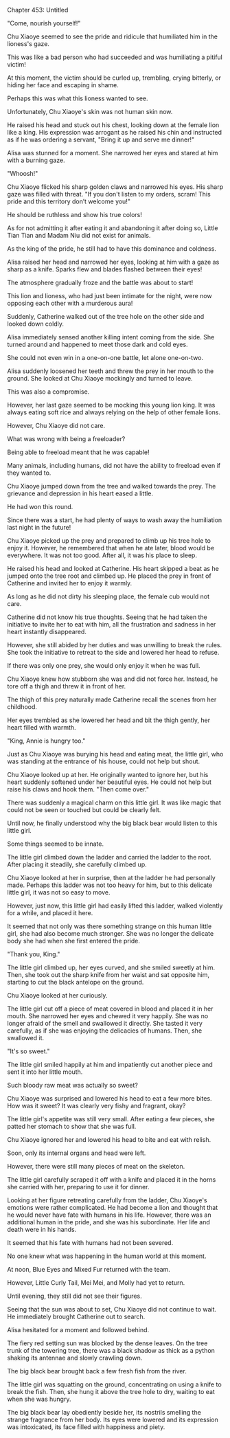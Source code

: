 Chapter 453: Untitled

"Come, nourish yourself\!"

Chu Xiaoye seemed to see the pride and ridicule that humiliated him in the lioness's gaze.

This was like a bad person who had succeeded and was humiliating a pitiful victim\!

At this moment, the victim should be curled up, trembling, crying bitterly, or hiding her face and escaping in shame.

Perhaps this was what this lioness wanted to see.

Unfortunately, Chu Xiaoye's skin was not human skin now.

He raised his head and stuck out his chest, looking down at the female lion like a king. His expression was arrogant as he raised his chin and instructed as if he was ordering a servant, "Bring it up and serve me dinner\!"

Alisa was stunned for a moment. She narrowed her eyes and stared at him with a burning gaze.

"Whoosh\!"

Chu Xiaoye flicked his sharp golden claws and narrowed his eyes. His sharp gaze was filled with threat. "If you don't listen to my orders, scram\! This pride and this territory don’t welcome you\!"

He should be ruthless and show his true colors\!

As for not admitting it after eating it and abandoning it after doing so, Little Tian Tian and Madam Niu did not exist for animals.

As the king of the pride, he still had to have this dominance and coldness.

Alisa raised her head and narrowed her eyes, looking at him with a gaze as sharp as a knife. Sparks flew and blades flashed between their eyes\!

The atmosphere gradually froze and the battle was about to start\!

This lion and lioness, who had just been intimate for the night, were now opposing each other with a murderous aura\!

Suddenly, Catherine walked out of the tree hole on the other side and looked down coldly.

Alisa immediately sensed another killing intent coming from the side. She turned around and happened to meet those dark and cold eyes.

She could not even win in a one-on-one battle, let alone one-on-two.

Alisa suddenly loosened her teeth and threw the prey in her mouth to the ground. She looked at Chu Xiaoye mockingly and turned to leave.

This was also a compromise.

However, her last gaze seemed to be mocking this young lion king. It was always eating soft rice and always relying on the help of other female lions.

However, Chu Xiaoye did not care.

What was wrong with being a freeloader?

Being able to freeload meant that he was capable\!

Many animals, including humans, did not have the ability to freeload even if they wanted to.

Chu Xiaoye jumped down from the tree and walked towards the prey. The grievance and depression in his heart eased a little.

He had won this round.

Since there was a start, he had plenty of ways to wash away the humiliation last night in the future\!

Chu Xiaoye picked up the prey and prepared to climb up his tree hole to enjoy it. However, he remembered that when he ate later, blood would be everywhere. It was not too good. After all, it was his place to sleep.

He raised his head and looked at Catherine. His heart skipped a beat as he jumped onto the tree root and climbed up. He placed the prey in front of Catherine and invited her to enjoy it warmly.

As long as he did not dirty his sleeping place, the female cub would not care.

Catherine did not know his true thoughts. Seeing that he had taken the initiative to invite her to eat with him, all the frustration and sadness in her heart instantly disappeared.

However, she still abided by her duties and was unwilling to break the rules. She took the initiative to retreat to the side and lowered her head to refuse.

If there was only one prey, she would only enjoy it when he was full.

Chu Xiaoye knew how stubborn she was and did not force her. Instead, he tore off a thigh and threw it in front of her.

The thigh of this prey naturally made Catherine recall the scenes from her childhood.

Her eyes trembled as she lowered her head and bit the thigh gently, her heart filled with warmth.

"King, Annie is hungry too."

Just as Chu Xiaoye was burying his head and eating meat, the little girl, who was standing at the entrance of his house, could not help but shout.

Chu Xiaoye looked up at her. He originally wanted to ignore her, but his heart suddenly softened under her beautiful eyes. He could not help but raise his claws and hook them. "Then come over."

There was suddenly a magical charm on this little girl. It was like magic that could not be seen or touched but could be clearly felt.

Until now, he finally understood why the big black bear would listen to this little girl.

Some things seemed to be innate.

The little girl climbed down the ladder and carried the ladder to the root. After placing it steadily, she carefully climbed up.

Chu Xiaoye looked at her in surprise, then at the ladder he had personally made. Perhaps this ladder was not too heavy for him, but to this delicate little girl, it was not so easy to move.

However, just now, this little girl had easily lifted this ladder, walked violently for a while, and placed it here.

It seemed that not only was there something strange on this human little girl, she had also become much stronger. She was no longer the delicate body she had when she first entered the pride.

"Thank you, King."

The little girl climbed up, her eyes curved, and she smiled sweetly at him. Then, she took out the sharp knife from her waist and sat opposite him, starting to cut the black antelope on the ground.

Chu Xiaoye looked at her curiously.

The little girl cut off a piece of meat covered in blood and placed it in her mouth. She narrowed her eyes and chewed it very happily. She was no longer afraid of the smell and swallowed it directly. She tasted it very carefully, as if she was enjoying the delicacies of humans. Then, she swallowed it.

"It's so sweet."

The little girl smiled happily at him and impatiently cut another piece and sent it into her little mouth.

Such bloody raw meat was actually so sweet?

Chu Xiaoye was surprised and lowered his head to eat a few more bites. How was it sweet? It was clearly very fishy and fragrant, okay?

The little girl's appetite was still very small. After eating a few pieces, she patted her stomach to show that she was full.

Chu Xiaoye ignored her and lowered his head to bite and eat with relish.

Soon, only its internal organs and head were left.

However, there were still many pieces of meat on the skeleton.

The little girl carefully scraped it off with a knife and placed it in the horns she carried with her, preparing to use it for dinner.

Looking at her figure retreating carefully from the ladder, Chu Xiaoye's emotions were rather complicated. He had become a lion and thought that he would never have fate with humans in his life. However, there was an additional human in the pride, and she was his subordinate. Her life and death were in his hands.

It seemed that his fate with humans had not been severed.

No one knew what was happening in the human world at this moment.

At noon, Blue Eyes and Mixed Fur returned with the team.

However, Little Curly Tail, Mei Mei, and Molly had yet to return.

Until evening, they still did not see their figures.

Seeing that the sun was about to set, Chu Xiaoye did not continue to wait. He immediately brought Catherine out to search.

Alisa hesitated for a moment and followed behind.

The fiery red setting sun was blocked by the dense leaves. On the tree trunk of the towering tree, there was a black shadow as thick as a python shaking its antennae and slowly crawling down.

The big black bear brought back a few fresh fish from the river.

The little girl was squatting on the ground, concentrating on using a knife to break the fish. Then, she hung it above the tree hole to dry, waiting to eat when she was hungry.

The big black bear lay obediently beside her, its nostrils smelling the strange fragrance from her body. Its eyes were lowered and its expression was intoxicated, its face filled with happiness and piety.